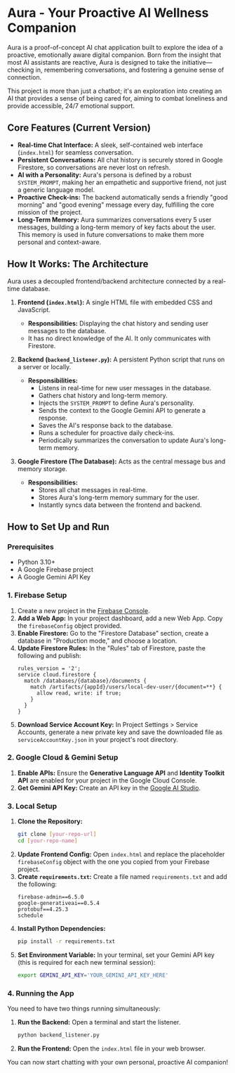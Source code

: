 # Aura - Your Proactive AI Wellness Companion

Aura is a proof-of-concept AI chat application built to explore the idea of a proactive, emotionally aware digital companion. Born from the insight that most AI assistants are reactive, Aura is designed to take the initiative—checking in, remembering conversations, and fostering a genuine sense of connection.

This project is more than just a chatbot; it's an exploration into creating an AI that provides a sense of being cared for, aiming to combat loneliness and provide accessible, 24/7 emotional support.

## Core Features (Current Version)

- **Real-time Chat Interface:** A sleek, self-contained web interface (`index.html`) for seamless conversation.
- **Persistent Conversations:** All chat history is securely stored in Google Firestore, so conversations are never lost on refresh.
- **AI with a Personality:** Aura's persona is defined by a robust `SYSTEM_PROMPT`, making her an empathetic and supportive friend, not just a generic language model.
- **Proactive Check-ins:** The backend automatically sends a friendly "good morning" and "good evening" message every day, fulfilling the core mission of the project.
- **Long-Term Memory:** Aura summarizes conversations every 5 user messages, building a long-term memory of key facts about the user. This memory is used in future conversations to make them more personal and context-aware.

## How It Works: The Architecture

Aura uses a decoupled frontend/backend architecture connected by a real-time database.

1.  **Frontend (`index.html`):** A single HTML file with embedded CSS and JavaScript.
    -   **Responsibilities:** Displaying the chat history and sending user messages to the database.
    -   It has no direct knowledge of the AI. It only communicates with Firestore.

2.  **Backend (`backend_listener.py`):** A persistent Python script that runs on a server or locally.
    -   **Responsibilities:**
        -   Listens in real-time for new user messages in the database.
        -   Gathers chat history and long-term memory.
        -   Injects the `SYSTEM_PROMPT` to define Aura's personality.
        -   Sends the context to the Google Gemini API to generate a response.
        -   Saves the AI's response back to the database.
        -   Runs a scheduler for proactive daily check-ins.
        -   Periodically summarizes the conversation to update Aura's long-term memory.

3.  **Google Firestore (The Database):** Acts as the central message bus and memory storage.
    -   **Responsibilities:**
        -   Stores all chat messages in real-time.
        -   Stores Aura's long-term memory summary for the user.
        -   Instantly syncs data between the frontend and backend.

## How to Set Up and Run

### Prerequisites

-   Python 3.10+
-   A Google Firebase project
-   A Google Gemini API Key

### 1. Firebase Setup

1.  Create a new project in the [Firebase Console](https://console.firebase.google.com/).
2.  **Add a Web App:** In your project dashboard, add a new Web App. Copy the `firebaseConfig` object provided.
3.  **Enable Firestore:** Go to the "Firestore Database" section, create a database in "Production mode," and choose a location.
4.  **Update Firestore Rules:** In the "Rules" tab of Firestore, paste the following and publish:
    ```
    rules_version = '2';
    service cloud.firestore {
      match /databases/{database}/documents {
        match /artifacts/{appId}/users/local-dev-user/{document=**} {
          allow read, write: if true;
        }
      }
    }
    ```
5.  **Download Service Account Key:** In Project Settings > Service Accounts, generate a new private key and save the downloaded file as `serviceAccountKey.json` in your project's root directory.

### 2. Google Cloud & Gemini Setup

1.  **Enable APIs:** Ensure the **Generative Language API** and **Identity Toolkit API** are enabled for your project in the Google Cloud Console.
2.  **Get Gemini API Key:** Create an API key in the [Google AI Studio](https://aistudio.google.com/app/apikey).

### 3. Local Setup

1.  **Clone the Repository:**
    ```bash
    git clone [your-repo-url]
    cd [your-repo-name]
    ```
2.  **Update Frontend Config:** Open `index.html` and replace the placeholder `firebaseConfig` object with the one you copied from your Firebase project.
3.  **Create `requirements.txt`:** Create a file named `requirements.txt` and add the following:
    ```text
    firebase-admin==6.5.0
    google-generativeai==0.5.4
    protobuf==4.25.3
    schedule
    ```
4.  **Install Python Dependencies:**
    ```bash
    pip install -r requirements.txt
    ```
5.  **Set Environment Variable:** In your terminal, set your Gemini API key (this is required for each new terminal session):
    ```bash
    export GEMINI_API_KEY='YOUR_GEMINI_API_KEY_HERE'
    ```

### 4. Running the App

You need to have two things running simultaneously:

1.  **Run the Backend:** Open a terminal and start the listener.
    ```bash
    python backend_listener.py
    ```
2.  **Run the Frontend:** Open the `index.html` file in your web browser.

You can now start chatting with your own personal, proactive AI companion!
